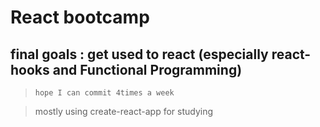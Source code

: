 React bootcamp
====

final goals : get used to react (especially react-hooks and Functional Programming)
----

> ```hope I can commit 4times a week```

>mostly using create-react-app for studying
